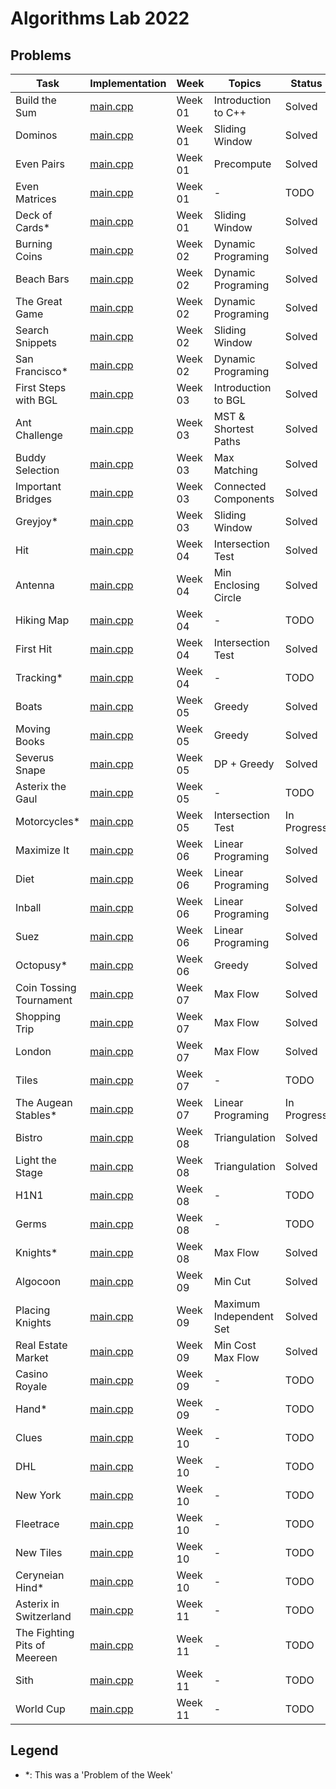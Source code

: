 # Algorithms Lab 2022

## Problems

| Task                         | Implementation                                               | Week    | Topics                  | Status      |
|------------------------------|--------------------------------------------------------------|---------|-------------------------|-------------|
| Build the Sum                | [main.cpp](week01/build_the_sum/src/main.cpp)                | Week 01 | Introduction to C++     | Solved      |
| Dominos                      | [main.cpp](week01/dominos/src/main.cpp)                      | Week 01 | Sliding Window          | Solved      |
| Even Pairs                   | [main.cpp](week01/even_pairs/src/main.cpp)                   | Week 01 | Precompute              | Solved      |
| Even Matrices                | [main.cpp](week01/even_matrices/src/main.cpp)                | Week 01 | -                       | TODO        |
| Deck of Cards*               | [main.cpp](week01/pow_deck_of_cards/src/main.cpp)            | Week 01 | Sliding Window          | Solved      |
| Burning Coins                | [main.cpp](week02/burning_coins/src/main.cpp)                | Week 02 | Dynamic Programing      | Solved      |
| Beach Bars                   | [main.cpp](week02/beach_bars/src/main.cpp)                   | Week 02 | Dynamic Programing      | Solved      |
| The Great Game               | [main.cpp](week02/the_great_game/src/main.cpp)               | Week 02 | Dynamic Programing      | Solved      |
| Search Snippets              | [main.cpp](week02/search_snippets/src/main.cpp)              | Week 02 | Sliding Window          | Solved      |
| San Francisco*               | [main.cpp](week02/pow_san_francisco/src/main.cpp)            | Week 02 | Dynamic Programing      | Solved      |
| First Steps with BGL         | [main.cpp](week03/first_steps_with_bgl/src/main.cpp)         | Week 03 | Introduction to BGL     | Solved      |
| Ant Challenge                | [main.cpp](week03/ant_challenge/src/main.cpp)                | Week 03 | MST & Shortest Paths    | Solved      |
| Buddy Selection              | [main.cpp](week03/buddy_selection/src/main.cpp)              | Week 03 | Max Matching            | Solved      |
| Important Bridges            | [main.cpp](week03/important_bridges/src/main.cpp)            | Week 03 | Connected Components    | Solved      |
| Greyjoy*                     | [main.cpp](week03/greyjoy/src/main.cpp)                      | Week 03 | Sliding Window          | Solved      |
| Hit                          | [main.cpp](week04/hit/src/main.cpp)                          | Week 04 | Intersection Test       | Solved      |
| Antenna                      | [main.cpp](week04/antenna/src/main.cpp)                      | Week 04 | Min Enclosing Circle    | Solved      |
| Hiking Map                   | [main.cpp](week04/hiking_map/src/main.cpp)                   | Week 04 | -                       | TODO        |
| First Hit                    | [main.cpp](week04/first_hit/src/main.cpp)                    | Week 04 | Intersection Test       | Solved      |
| Tracking*                    | [main.cpp](week04/tracking/src/main.cpp)                     | Week 04 | -                       | TODO        |
| Boats                        | [main.cpp](week05/boats/src/main.cpp)                        | Week 05 | Greedy                  | Solved      |
| Moving Books                 | [main.cpp](week05/moving_books/src/main.cpp)                 | Week 05 | Greedy                  | Solved      |
| Severus Snape                | [main.cpp](week05/severus_snape/src/main.cpp)                | Week 05 | DP + Greedy             | Solved      |
| Asterix the Gaul             | [main.cpp](week05/asterix_the_gaul/src/main.cpp)             | Week 05 | -                       | TODO        |
| Motorcycles*                 | [main.cpp](week05/motorcycles/src/main.cpp)                  | Week 05 | Intersection Test       | In Progress |
| Maximize It                  | [main.cpp](week06/what_is_the_max/src/main.cpp)              | Week 06 | Linear Programing       | Solved      |
| Diet                         | [main.cpp](week06/diet/src/main.cpp)                         | Week 06 | Linear Programing       | Solved      |
| Inball                       | [main.cpp](week06/inball/src/main.cpp)                       | Week 06 | Linear Programing       | Solved      |
| Suez                         | [main.cpp](week06/suez/src/main.cpp)                         | Week 06 | Linear Programing       | Solved      |
| Octopusy*                    | [main.cpp](week06/octopusy/src/main.cpp)                     | Week 06 | Greedy                  | Solved      |
| Coin Tossing Tournament      | [main.cpp](week07/coin_tossing_tournament/src/main.cpp)      | Week 07 | Max Flow                | Solved      |
| Shopping Trip                | [main.cpp](week07/shopping_trip/src/main.cpp)                | Week 07 | Max Flow                | Solved      |
| London                       | [main.cpp](week07/london/src/main.cpp)                       | Week 07 | Max Flow                | Solved      |
| Tiles                        | [main.cpp](week07/tiles/src/main.cpp)                        | Week 07 | -                       | TODO        |
| The Augean Stables*          | [main.cpp](week07/the_augean_stables/src/main.cpp)           | Week 07 | Linear Programing       | In Progress |
| Bistro                       | [main.cpp](week08/bistro/src/main.cpp)                       | Week 08 | Triangulation           | Solved      |
| Light the Stage              | [main.cpp](week08/light_the_stage/src/main.cpp)              | Week 08 | Triangulation           | Solved      |
| H1N1                         | [main.cpp](week08/h1n1/src/main.cpp)                         | Week 08 | -                       | TODO        |
| Germs                        | [main.cpp](week08/germs/src/main.cpp)                        | Week 08 | -                       | TODO        |
| Knights*                     | [main.cpp](week08/knights/src/main.cpp)                      | Week 08 | Max Flow                | Solved      |
| Algocoon                     | [main.cpp](week09/algocoon/src/main.cpp)                     | Week 09 | Min Cut                 | Solved      |
| Placing Knights              | [main.cpp](week09/placing_knights/src/main.cpp)              | Week 09 | Maximum Independent Set | Solved      |
| Real Estate Market           | [main.cpp](week09/real_estate_market/src/main.cpp)           | Week 09 | Min Cost Max Flow       | Solved      |
| Casino Royale                | [main.cpp](week09/casino_royale/src/main.cpp)                | Week 09 | -                       | TODO        |
| Hand*                        | [main.cpp](week09/hand/src/main.cpp)                         | Week 09 | -                       | TODO        |
| Clues                        | [main.cpp](week10/clues/src/main.cpp)                        | Week 10 | -                       | TODO        |
| DHL                          | [main.cpp](week10/DHL/src/main.cpp)                          | Week 10 | -                       | TODO        |
| New York                     | [main.cpp](week10/new_york/src/main.cpp)                     | Week 10 | -                       | TODO        |
| Fleetrace                    | [main.cpp](week10/fleetrace/src/main.cpp)                    | Week 10 | -                       | TODO        |
| New Tiles                    | [main.cpp](week10/new_tiles/src/main.cpp)                    | Week 10 | -                       | TODO        |
| Ceryneian Hind*              | [main.cpp](week10/ceryneian_hind/src/main.cpp)               | Week 10 | -                       | TODO        |
| Asterix in Switzerland       | [main.cpp](week11/asterix_in_switzerland/src/main.cpp)       | Week 11 | -                       | TODO        |
| The Fighting Pits of Meereen | [main.cpp](week11/the_fighting_pits_of_meereen/src/main.cpp) | Week 11 | -                       | TODO        |
| Sith                         | [main.cpp](week11/sith/src/main.cpp)                         | Week 11 | -                       | TODO        |
| World Cup                    | [main.cpp](week11/worldcup/src/main.cpp)                     | Week 11 | -                       | TODO        |

## Legend
- *: This was a 'Problem of the Week'